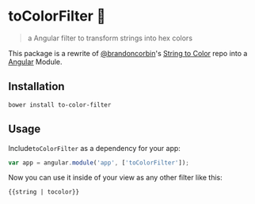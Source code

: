 # toColorFilter :art:

> a Angular filter to transform strings into hex colors

This package is a rewrite of [@brandoncorbin](https://github.com/brandoncorbin)'s [String to Color](https://github.com/brandoncorbin/string_to_color) repo into a [Angular](http://angularjs.org) Module.

## Installation

`bower install to-color-filter`

## Usage

Include`toColorFilter` as a dependency for your app:

``` javascript
var app = angular.module('app', ['toColorFilter']);
```

Now you can use it inside of your view as any other filter like this:

```html
{{string | tocolor}}
```
